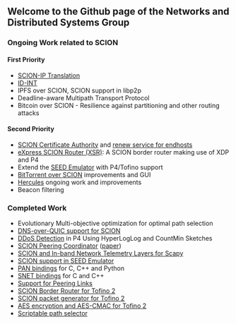 ## Welcome to the Github page of the Networks and Distributed Systems Group

### Ongoing Work related to SCION

#### First Priority

- [SCION-IP Translation](https://github.com/netsys-lab/scion-ip-translator)
- [ID-INT](https://github.com/netsys-lab/id-int-spec)
- IPFS over SCION, SCION support in libp2p
- Deadline-aware Multipath Transport Protocol
- Bitcoin over SCION - Resilience against partitioning and other routing attacks

#### Second Priority

- [SCION Certificate Authority](https://github.com/netsys-lab/scion-ca) and
  [renew service for endhosts](https://github.com/netsys-lab/scionlab-cert-renewer)
- [eXpress SCION Router (XSR)](https://github.com/netsys-lab/express-scion-router):
  A SCION border router making use of XDP and P4
- Extend the [SEED Emulator](https://github.com/seed-labs/seed-emulator) with
  P4/Tofino support
- [BitTorrent over SCION](https://github.com/netsys-lab/bittorrent-over-scion)
  improvements and GUI
- [Hercules](https://github.com/netsec-ethz/hercules) ongoing work and improvements
- Beacon filtering

### Completed Work

- Evolutionary Multi-objective optimization for optimal path selection
- [DNS-over-QUIC support for SCION](https://github.com/netsys-lab/scion-coredns-doq)
- [DDoS Detection](https://github.com/netsys-lab/ddos-detection-sketches-p4)
  in P4 Using HyperLogLog and CountMin Sketches
- [SCION Peering Coordinator](https://github.com/netsys-lab/scion-peering-coordinator)
  ([paper](https://journal.ub.tu-berlin.de/eceasst/article/view/1159))
- [SCION and In-band Network Telemetry Layers for Scapy](https://github.com/lschulz/scapy-scion-int)
- [SCION support in SEED Emulator](https://github.com/seed-labs/seed-emulator/pull/143)
- [PAN bindings](https://github.com/lschulz/pan-bindings) for C, C++ and Python
- [SNET bindings](https://github.com/lschulz/snet-bindings) for C and C++
- [Support for Peering Links](https://github.com/scionproto/scion/pull/4299)
- [SCION Border Router for Tofino 2](https://github.com/netsys-lab/scion-p4)
- [SCION packet generator for Tofino 2](https://github.com/netsys-lab/scion-p4/tree/main/tofino-pktgen)
- [AES encryption and AES-CMAC for Tofino 2](https://github.com/netsys-lab/scion-p4/tree/main/tofino-crypto)
- [Scriptable path selector](https://github.com/netsys-lab/pan-lua)

